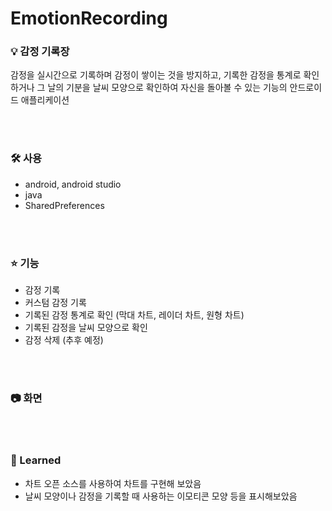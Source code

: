 # EmotionRecording

### 💡 감정 기록장 <br>
감정을 실시간으로 기록하며 감정이 쌓이는 것을 방지하고, 기록한 감정을 통계로 확인하거나 그 날의 기분을 날씨 모양으로 확인하여 자신을 돌아볼 수 있는 기능의 안드로이드 애플리케이션

<br><br>

### 🛠 사용
 - android, android studio
 - java
 - SharedPreferences

<br><br>

### ⭐️ 기능
 - 감정 기록
 - 커스텀 감정 기록
 - 기록된 감정 통계로 확인 (막대 차트, 레이더 차트, 원형 차트)
 - 기록된 감정을 날씨 모양으로 확인
 - 감정 삭제 (추후 예정)

<br><br>

### 📷 화면

<br><br>

### 📃 Learned
 - 차트 오픈 소스를 사용하여 차트를 구현해 보았음
 - 날씨 모양이나 감정을 기록할 때 사용하는 이모티콘 모양 등을 표시해보았음
